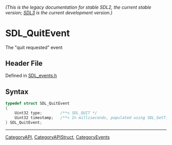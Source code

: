###### (This is the legacy documentation for stable SDL2, the current stable version; [SDL3](https://wiki.libsdl.org/SDL3/) is the current development version.)
# SDL_QuitEvent

The "quit requested" event

## Header File

Defined in [SDL_events.h](https://github.com/libsdl-org/SDL/blob/SDL2/include/SDL_events.h)

## Syntax

```c
typedef struct SDL_QuitEvent
{
    Uint32 type;        /**< SDL_QUIT */
    Uint32 timestamp;   /**< In milliseconds, populated using SDL_GetTicks() */
} SDL_QuitEvent;
```

----
[CategoryAPI](CategoryAPI), [CategoryAPIStruct](CategoryAPIStruct), [CategoryEvents](CategoryEvents)

